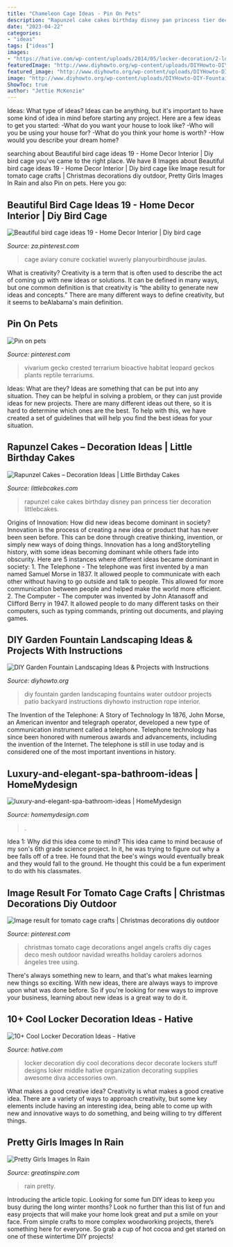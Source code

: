 ```yaml
---
title: "Chameleon Cage Ideas - Pin On Pets"
description: "Rapunzel cake cakes birthday disney pan princess tier decoration littlebcakes"
date: "2023-04-22"
categories:
- "ideas"
tags: ["ideas"]
images:
- "https://hative.com/wp-content/uploads/2014/05/locker-decoration/2-locker-decor-for-girl.jpg"
featuredImage: "http://www.diyhowto.org/wp-content/uploads/DIYHowto-DIY-Fountain-Landscaping-Idea-08.jpg"
featured_image: "http://www.diyhowto.org/wp-content/uploads/DIYHowto-DIY-Fountain-Landscaping-Idea-08.jpg"
image: "http://www.diyhowto.org/wp-content/uploads/DIYHowto-DIY-Fountain-Landscaping-Idea-08.jpg"
ShowToc: true
author: "Jettie McKenzie"
---
```



Ideas: What type of ideas?
Ideas can be anything, but it's important to have some kind of idea in mind before starting any project. Here are a few ideas to get you started: 
-What do you want your house to look like? 
-Who will you be using your house for? 
-What do you think your home is worth? 
-How would you describe your dream home?

	

		
searching about Beautiful bird cage ideas 19 - Home Decor Interior | Diy bird cage you've came to the right place. We have 8 Images about Beautiful bird cage ideas 19 - Home Decor Interior | Diy bird cage like Image result for tomato cage crafts | Christmas decorations diy outdoor, Pretty Girls Images In Rain and also Pin on pets. Here you go:
		
    
## Beautiful Bird Cage Ideas 19 - Home Decor Interior | Diy Bird Cage

<img loading=lazy src="https://i.pinimg.com/736x/23/90/31/239031a8b8a953a932e955d2936c1f28.jpg" onerror="this.onerror=null;this.src='https://tse2.mm.bing.net/th?id=OIP.AzVyH-dWoXtrsV20rKuEbgHaNv&amp;pid=15.1';" alt="Beautiful bird cage ideas 19 - Home Decor Interior | Diy bird cage">

_Source: za.pinterest.com_

>cage aviary conure cockatiel wuverly planyourbirdhouse jaulas. 

	

What is creativity?
Creativity is a term that is often used to describe the act of coming up with new ideas or solutions. It can be defined in many ways, but one common definition is that creativity is “the ability to generate new ideas and concepts.” There are many different ways to define creativity, but it seems to beAlabama's main definition.

    
## Pin On Pets

<img loading=lazy src="https://i.pinimg.com/736x/7e/d5/06/7ed50647722e6d7776a636ea7e686fa6.jpg" onerror="this.onerror=null;this.src='https://tse2.mm.bing.net/th?id=OIP.LjI_LVOaZfps479jYsoPgAHaNK&amp;pid=15.1';" alt="Pin on pets">

_Source: pinterest.com_

>vivarium gecko crested terrarium bioactive habitat leopard geckos plants reptile terrariums. 

	

Ideas: What are they?
Ideas are something that can be put into any situation. They can be helpful in solving a problem, or they can just provide ideas for new projects. There are many different ideas out there, so it is hard to determine which ones are the best. To help with this, we have created a set of guidelines that will help you find the best ideas for your situation.

    
## Rapunzel Cakes – Decoration Ideas | Little Birthday Cakes

<img loading=lazy src="http://www.littlebcakes.com/wp-content/uploads/2013/08/Rapunzel-Cake-Pan.jpg" onerror="this.onerror=null;this.src='https://tse3.mm.bing.net/th?id=OIP.tqgWB2Q-8wN5bo5QcUhSjQHaKI&amp;pid=15.1';" alt="Rapunzel Cakes – Decoration Ideas | Little Birthday Cakes">

_Source: littlebcakes.com_

>rapunzel cake cakes birthday disney pan princess tier decoration littlebcakes. 

	

Origins of Innovation: How did new ideas become dominant in society?
Innovation is the process of creating a new idea or product that has never been seen before. This can be done through creative thinking, invention, or simply new ways of doing things. Innovation has a long andStorytelling history, with some ideas becoming dominant while others fade into obscurity. Here are 5 instances where different ideas became dominant in society: 1. The Telephone - The telephone was first invented by a man named Samuel Morse in 1837. It allowed people to communicate with each other without having to go outside and talk to people. This allowed for more communication between people and helped make the world more efficient. 2. The Computer - The computer was invented by John Atanasoff and Clifford Berry in 1947. It allowed people to do many different tasks on their computers, such as typing commands, printing out documents, and playing games.

    
## DIY Garden Fountain Landscaping Ideas &amp; Projects With Instructions

<img loading=lazy src="http://www.diyhowto.org/wp-content/uploads/DIYHowto-DIY-Fountain-Landscaping-Idea-08.jpg" onerror="this.onerror=null;this.src='https://tse2.mm.bing.net/th?id=OIP.ffIQYDO5Nn2Rk8gB2C6sewHaRq&amp;pid=15.1';" alt="DIY Garden Fountain Landscaping Ideas &amp; Projects with Instructions">

_Source: diyhowto.org_

>diy fountain garden landscaping fountains water outdoor projects patio backyard instructions diyhowto instruction rope interior. 

	

The Invention of the Telephone: A Story of Technology
In 1876, John Morse, an American inventor and telegraph operator, developed a new type of communication instrument called a telephone. Telephone technology has since been honored with numerous awards and advancements, including the invention of the Internet. The telephone is still in use today and is considered one of the most important inventions in history.

    
## Luxury-and-elegant-spa-bathroom-ideas | HomeMydesign

<img loading=lazy src="https://homemydesign.com/wp-content/uploads/2020/02/luxury-and-elegant-spa-bathroom-ideas.jpg" onerror="this.onerror=null;this.src='https://tse3.mm.bing.net/th?id=OIP.swg8kYtCAs2c-oLEHXUKQwHaLG&amp;pid=15.1';" alt="luxury-and-elegant-spa-bathroom-ideas | HomeMydesign">

_Source: homemydesign.com_

>. 

	

Idea 1: Why did this idea come to mind?
This idea came to mind because of my son's 6th grade science project. In it, he was trying to figure out why a bee falls off of a tree. He found that the bee's wings would eventually break and they would fall to the ground. He thought this could be a fun experiment to do with his classmates.

    
## Image Result For Tomato Cage Crafts | Christmas Decorations Diy Outdoor

<img loading=lazy src="https://i.pinimg.com/736x/a8/e7/16/a8e71672e32f993aceee7448060624ea.jpg" onerror="this.onerror=null;this.src='https://tse1.mm.bing.net/th?id=OIP.LZ-T5aGLvqjfmFrL7mEQHQAAAA&amp;pid=15.1';" alt="Image result for tomato cage crafts | Christmas decorations diy outdoor">

_Source: pinterest.com_

>christmas tomato cage decorations angel angels crafts diy cages deco mesh outdoor navidad wreaths holiday carolers adornos ángeles tree using. 

	

There's always something new to learn, and that's what makes learning new things so exciting. With new ideas, there are always ways to improve upon what was done before. So if you're looking for new ways to improve your business, learning about new ideas is a great way to do it.

    
## 10+ Cool Locker Decoration Ideas - Hative

<img loading=lazy src="https://hative.com/wp-content/uploads/2014/05/locker-decoration/2-locker-decor-for-girl.jpg" onerror="this.onerror=null;this.src='https://tse4.mm.bing.net/th?id=OIP.y81IGgNRDhvNE99_2COy3gHaNg&amp;pid=15.1';" alt="10+ Cool Locker Decoration Ideas - Hative">

_Source: hative.com_

>locker decoration diy cool decorations decor decorate lockers stuff designs loker middle hative organization decorating supplies awesome diva accessories own. 

	

What makes a good creative idea?
Creativity is what makes a good creative idea. There are a variety of ways to approach creativity, but some key elements include having an interesting idea, being able to come up with new and innovative ways to do something, and being willing to try different things.

    
## Pretty Girls Images In Rain

<img loading=lazy src="https://greatinspire.com/wp-content/uploads/2016/06/Pretty-Girls-Images-In-Rain-8.jpg" onerror="this.onerror=null;this.src='https://tse3.mm.bing.net/th?id=OIP.kygcBg5UbfRV5TbQMi1iNwAAAA&amp;pid=15.1';" alt="Pretty Girls Images In Rain">

_Source: greatinspire.com_

>rain pretty. 

	

Introducing the article topic.
Looking for some fun DIY ideas to keep you busy during the long winter months? Look no further than this list of fun and easy projects that will make your home look great and put a smile on your face. From simple crafts to more complex woodworking projects, there’s something here for everyone. So grab a cup of hot cocoa and get started on one of these wintertime DIY projects!

